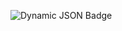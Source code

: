 ![Dynamic JSON Badge](https://img.shields.io/badge/dynamic/json?url=https%3A%2F%2Fipinfo.io%2Fjson&query=%24.*)

